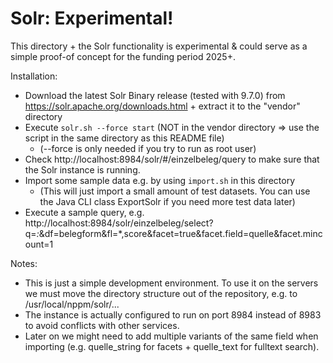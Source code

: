 # Solr: Experimental!

This directory + the Solr functionality is experimental & could serve as a simple proof-of concept for the funding period 2025+.

Installation:
- Download the latest Solr Binary release (tested with 9.7.0) from https://solr.apache.org/downloads.html + extract it to the "vendor" directory
- Execute `solr.sh --force start` (NOT in the vendor directory => use the script in the same directory as this README file)
  - (--force is only needed if you try to run as root user)
- Check http://localhost:8984/solr/#/einzelbeleg/query to make sure that the Solr instance is running.
- Import some sample data e.g. by using `import.sh` in this directory
    - (This will just import a small amount of test datasets. You can use the Java CLI class ExportSolr if you need more test data later)
- Execute a sample query, e.g. http://localhost:8984/solr/einzelbeleg/select?q=*:*&df=belegform&fl=*,score&facet=true&facet.field=quelle&facet.mincount=1

Notes:
- This is just a simple development environment. To use it on the servers we must move the directory structure out of the repository, e.g. to /usr/local/nppm/solr/...
- The instance is actually configured to run on port 8984 instead of 8983 to avoid conflicts with other services.
- Later on we might need to add multiple variants of the same field when importing (e.g. quelle_string for facets + quelle_text for fulltext search).
